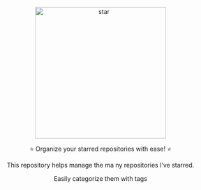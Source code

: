 <p align="center">
  <picture>
    <source srcset="https://github.com/user-attachments/assets/6c7325a2-16e6-412f-8b67-040d714ac525" media="(max-width: 600px)">
    <img src="https://github.com/user-attachments/assets/6c7325a2-16e6-412f-8b67-040d714ac525" width="300" height="300" alt="star">
  </picture>
</p>

<p align="center">
  ⭐ Organize your starred repositories with ease! ⭐
</p>
<p align="center">
  This repository helps manage the ma ny repositories I’ve starred.
</p>
<p align="center">
  Easily categorize them with tags
</p>

